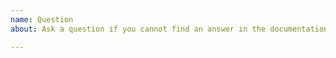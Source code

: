 ```yaml
---
name: Question
about: Ask a question if you cannot find an answer in the documentation

---
```



